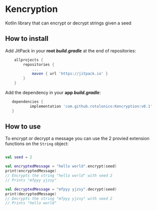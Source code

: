 # Kencryption

Kotlin library that can encrypt or decrypt strings given a seed

## How to install

Add JitPack in your **root *build.gradle*** at the end of repositories:
```gradle
	allprojects {
		repositories {
			...
			maven { url 'https://jitpack.io' }
		}
	}
 ```
Add the dependency in your **app *build.gradle***:
 ```gradle
 	dependencies {
	        implementation 'com.github.rotolonico:Kencryption:v0.1'
	}
 ```

## How to use

To encrypt or decrypt a message you can use the 2 provied extension functions on the ```String``` object:

```kotlin

val seed = 2

val encryptedMessage = "hello world".encrypt(seed)
print(encryptedMessage)
// Encrypts the string "hello world" with seed 2
// Prints "mfpyy yjzsy"

val decryptedMessage = "mfpyy yjzsy".decrypt(seed)
print(decryptedMessage)
// Decrypts the string "mfpyy yjzsy" with seed 2
// Prints "hello world"
```
